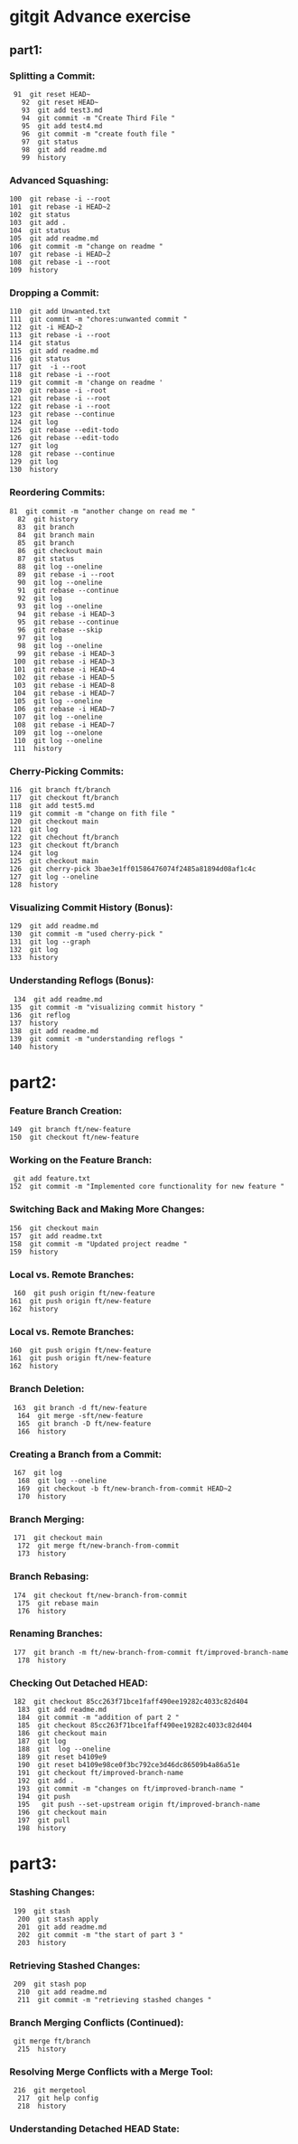 # gitgit Advance exercise

## part1:

### Splitting a Commit:
```
 91  git reset HEAD~
   92  git reset HEAD~
   93  git add test3.md
   94  git commit -m "Create Third File "
   95  git add test4.md
   96  git commit -m "create fouth file "
   97  git status
   98  git add readme.md
   99  history
   ```

   ### Advanced Squashing:
   ```
   100  git rebase -i --root
  101  git rebase -i HEAD~2
  102  git status
  103  git add .
  104  git status
  105  git add readme.md
  106  git commit -m "change on readme "
  107  git rebase -i HEAD~2
  108  git rebase -i --root
  109  history
  ```

  ### Dropping a Commit:
  ```
  110  git add Unwanted.txt
  111  git commit -m "chores:unwanted commit "
  112  git -i HEAD~2
  113  git rebase -i --root
  114  git status
  115  git add readme.md
  116  git status
  117  git  -i --root
  118  git rebase -i --root
  119  git commit -m 'change on readme '
  120  git rebase -i -root
  121  git rebase -i --root
  122  git rebase -i --root
  123  git rebase --continue
  124  git log
  125  git rebase --edit-todo
  126  git rebase --edit-todo
  127  git log
  128  git rebase --continue
  129  git log
  130  history
  ```
  
 ### Reordering Commits:
 ```
 81  git commit -m "another change on read me "
   82  git history
   83  git branch
   84  git branch main
   85  git branch
   86  git checkout main
   87  git status
   88  git log --oneline
   89  git rebase -i --root
   90  git log --oneline
   91  git rebase --continue
   92  git log
   93  git log --oneline
   94  git rebase -i HEAD~3
   95  git rebase --continue
   96  git rebase --skip
   97  git log
   98  git log --oneline
   99  git rebase -i HEAD~3
  100  git rebase -i HEAD~3
  101  git rebase -i HEAD~4
  102  git rebase -i HEAD~5
  103  git rebase -i HEAD~8
  104  git rebase -i HEAD~7
  105  git log --oneline
  106  git rebase -i HEAD~7
  107  git log --oneline
  108  git rebase -i HEAD~7
  109  git log --onelone
  110  git log --oneline
  111  history

 ```
  ### Cherry-Picking Commits:
  ```
  116  git branch ft/branch
  117  git checkout ft/branch
  118  git add test5.md
  119  git commit -m "change on fith file "
  120  git checkout main
  121  git log
  122  git chechout ft/branch
  123  git checkout ft/branch
  124  git log
  125  git checkout main
  126  git cherry-pick 3bae3e1ff01586476074f2485a81894d08af1c4c
  127  git log --oneline
  128  history

  ```
  ### Visualizing Commit History (Bonus):
  ```
  129  git add readme.md
  130  git commit -m "used cherry-pick "
  131  git log --graph
  132  git log
  133  history

  ```
  ### Understanding Reflogs (Bonus):
  ```
   134  git add readme.md
  135  git commit -m "visualizing commit history "
  136  git reflog
  137  history
  138  git add readme.md
  139  git commit -m "understanding reflogs "
  140  history 
  ```
  # part2:
  ### Feature Branch Creation:
  ```
  149  git branch ft/new-feature
  150  git checkout ft/new-feature
  ```
  ### Working on the Feature Branch:
  ```
   git add feature.txt
  152  git commit -m "Implemented core functionality for new feature "
  ```
  ### Switching Back and Making More Changes:
  ```
  156  git checkout main
  157  git add readme.txt
  158  git commit -m "Updated project readme "
  159  history

  ```
  ### Local vs. Remote Branches:
  ```
   160  git push origin ft/new-feature
  161  git push origin ft/new-feature
  162  history
  ```
  ### Local vs. Remote Branches:
  ```
  160  git push origin ft/new-feature
  161  git push origin ft/new-feature
  162  history
```
### Branch Deletion:
```
 163  git branch -d ft/new-feature
  164  git merge -sft/new-feature
  165  git branch -D ft/new-feature
  166  history

```
### Creating a Branch from a Commit:
```
 167  git log
  168  git log --oneline
  169  git checkout -b ft/new-branch-from-commit HEAD~2
  170  history

```
### Branch Merging:
```
 171  git checkout main
  172  git merge ft/new-branch-from-commit
  173  history
```
### Branch Rebasing:
```
 174  git checkout ft/new-branch-from-commit
  175  git rebase main
  176  history

```
### Renaming Branches:
```
 177  git branch -m ft/new-branch-from-commit ft/improved-branch-name
  178  history
```
### Checking Out Detached HEAD:  
```
 182  git checkout 85cc263f71bce1faff490ee19282c4033c82d404
  183  git add readme.md
  184  git commit -m "addition of part 2 "
  185  git checkout 85cc263f71bce1faff490ee19282c4033c82d404
  186  git checkout main
  187  git log
  188  git  log --oneline
  189  git reset b4109e9
  190  git reset b4109e98ce0f3bc792ce3d46dc86509b4a86a51e
  191  git checkout ft/improved-branch-name
  192  git add .
  193  git commit -m "changes on ft/improved-branch-name "
  194  git push
  195   git push --set-upstream origin ft/improved-branch-name
  196  git checkout main
  197  git pull
  198  history
```
# part3:
### Stashing Changes:
```
 199  git stash
  200  git stash apply
  201  git add readme.md
  202  git commit -m "the start of part 3 "
  203  history
```
### Retrieving Stashed Changes:
```
 209  git stash pop
  210  git add readme.md
  211  git commit -m "retrieving stashed changes "
```
### Branch Merging Conflicts (Continued):
```
 git merge ft/branch
  215  history
```
### Resolving Merge Conflicts with a Merge Tool:
```
 216  git mergetool
  217  git help config
  218  history

```
### Understanding Detached HEAD State:
```
```